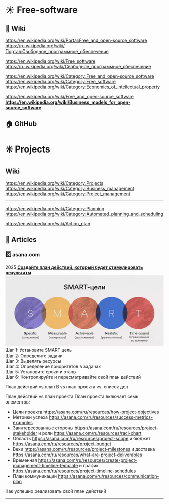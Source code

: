 # ☀️ Free-software
## 🔗 Wiki          
https://en.wikipedia.org/wiki/Portal:Free_and_open-source_software                 
https://ru.wikipedia.org/wiki/Портал:Свободное_программное_обеспечение                    

https://en.wikipedia.org/wiki/Free_software                       
https://ru.wikipedia.org/wiki/Свободное_программное_обеспечение                                 

https://en.wikipedia.org/wiki/Category:Free_and_open-source_software                   
https://en.wikipedia.org/wiki/Category:Free_software               
https://en.wikipedia.org/wiki/Category:Economics_of_intellectual_property

https://en.wikipedia.org/wiki/Free_and_open-source_software                
**https://en.wikipedia.org/wiki/Business_models_for_open-source_software**        

## 🏠 GitHub           


# ✳️ Projects
## Wiki   
https://en.wikipedia.org/wiki/Category:Projects                
https://en.wikipedia.org/wiki/Category:Business_management                        
https://en.wikipedia.org/wiki/Category:Project_management       

- - -
https://en.wikipedia.org/wiki/Category:Planning                 
https://en.wikipedia.org/wiki/Category:Automated_planning_and_scheduling               

https://en.wikipedia.org/wiki/Action_plan            
<!---- https://en.wikipedia.org/wiki/Category:Action_plans              -->

## 📄 Articles
### 0️⃣ asana.com 
2025 **[Создайте план действий, который будет стимулировать результаты](https://asana.com/ru/resources/action-plan)**                     
<img src="https://github.com/ivgnk/Free-software-information/blob/master/Projects/2025_SMART.webp" width=900>        
Шаг 1: Установите SMART цель              
Шаг 2: Определите задачи                   
Шаг 3: Выделять ресурсы                
Шаг 4: Определение приоритетов в задачах            
Шаг 5: Установите сроки и этапы               
Шаг 6: Контролируйте и пересматривайте свой план действий               

План действий vs план B vs план проекта vs. список дел

План действий vs план проекта
План проекта включает семь элементов:
- Цели проекта https://asana.com/ru/resources/how-project-objectives                    
- Метрики успеха https://asana.com/ru/resources/success-metrics-examples             
- Заинтересованные стороны https://asana.com/ru/resources/project-stakeholder и роли https://asana.com/ru/resources/raci-chart               
- Область https://asana.com/ru/resources/project-scope и бюджет https://asana.com/ru/resources/project-budget             
- Вехи https://asana.com/ru/resources/project-milestones и доставка https://asana.com/ru/resources/what-are-project-deliverables                
- Временная https://asana.com/ru/resources/create-project-management-timeline-template и график https://asana.com/ru/resources/project-timeline-schedules            
- План коммуникации https://asana.com/ru/resources/communication-plan                

Как успешно реализовать свой план действий

- - -
